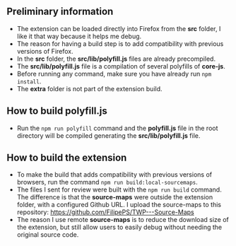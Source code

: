 ## Preliminary information

- The extension can be loaded directly into Firefox from the **src** folder, I like it that way because it helps me debug.
- The reason for having a build step is to add compatibility with previous versions of Firefox.
- In the **src** folder, the **src/lib/polyfill.js** files are already precompiled.
- The **src/lib/polyfill.js** file is a compilation of several polyfills of **core-js**.
- Before running any command, make sure you have already run `npm install`.
- The **extra** folder is not part of the extension build.

## How to build **polyfill.js**

- Run the `npm run polyfill` command and the  **polyfill.js** file in the root directory will be compiled generating the  **src/lib/polyfill.js** file.

## How to build the extension
- To make the build that adds compatibility with previous versions of browsers, run the command `npm run build:local-sourcemaps`.
- The files I sent for review were built with the `npm run build` command. The difference is that the **source-maps** were outside the extension folder, with a configured Github URL. I upload the source-maps to this repository: https://github.com/FilipePS/TWP---Source-Maps
- The reason I use remote **source-maps** is to reduce the download size of the extension, but still allow users to easily debug without needing the original source code.



